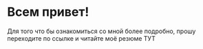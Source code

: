 # Всем привет!
Для того что бы ознакомиться со мной более подробно, прошу переходите по ссылке и читайте моё резюме
ТУТ
